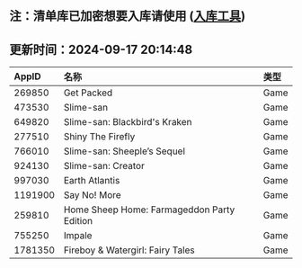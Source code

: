 ## 注：清单库已加密想要入库请使用 ([入库工具](https://github.com/BlankTMing/ManifestAutoUpdate/releases))

## 更新时间：2024-09-17 20:14:48
| AppID | 名称 | 类型  |
| :-------------------- | :----------------------------- | :----------- |
| 269850 | Get Packed| Game |
| 473530 | Slime-san| Game |
| 649820 | Slime-san: Blackbird's Kraken| Game |
| 277510 | Shiny The Firefly| Game |
| 766010 | Slime-san: Sheeple’s Sequel| Game |
| 924130 | Slime-san: Creator| Game |
| 997030 | Earth Atlantis| Game |
| 1191900 | Say No! More| Game |
| 259810 | Home Sheep Home: Farmageddon Party Edition| Game |
| 755250 | Impale| Game |
| 1781350 | Fireboy & Watergirl: Fairy Tales| Game |
